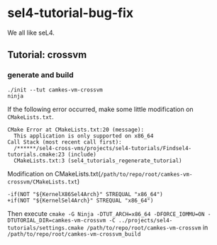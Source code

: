 # sel4-tutorial-bug-fix
We all like seL4.

## Tutorial: crossvm

### generate and build
``````
./init --tut camkes-vm-crossvm
ninja
``````

If the following error occurred, make some little modification on `CMakeLists.txt`.
``````
CMake Error at CMakeLists.txt:20 (message):
  This application is only supported on x86_64
Call Stack (most recent call first):
  /******/sel4-cross-vms/projects/sel4-tutorials/Findsel4-tutorials.cmake:23 (include)
  CMakeLists.txt:3 (sel4_tutorials_regenerate_tutorial)
``````

Modification on CMakeLists.txt(`/path/to/repo/root/camkes-vm-crossvm/CMakeLists.txt`)
``````
-if(NOT "${KernelX86Sel4Arch}" STREQUAL "x86_64")
+if(NOT "${KernelSel4Arch}" STREQUAL "x86_64")
``````
Then execute `cmake -G Ninja -DTUT_ARCH=x86_64 -DFORCE_IOMMU=ON -DTUTORIAL_DIR=camkes-vm-crossvm -C ../projects/sel4-tutorials/settings.cmake /path/to/repo/root/camkes-vm-crossvm` in `/path/to/repo/root/camkes-vm-crossvm_build`
